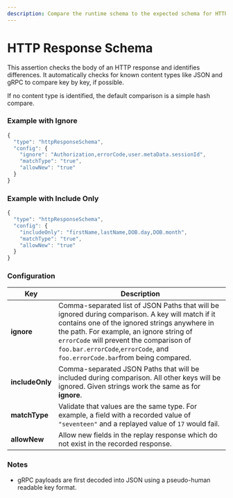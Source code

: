 ```yaml
---
description: Compare the runtime schema to the expected schema for HTTP response body.
---
```


# HTTP Response Schema

This assertion checks the body of an HTTP response and identifies differences. It automatically checks for known content types like JSON and gRPC to compare key by key, if possible.

If no content type is identified, the default comparison is a simple hash compare.

### Example with Ignore <a href="#example" id="example"></a>

```javascript
{
  "type": "httpResponseSchema",
  "config": {
    "ignore": "Authorization,errorCode,user.metaData.sessionId",
    "matchType": "true",
    "allowNew": "true"
  }
}
```

### Example with Include Only <a href="#configuration" id="configuration"></a>

```javascript
{
  "type": "httpResponseSchema",
  "config": {
    "includeOnly": "firstName,lastName,DOB.day,DOB.month",
    "matchType": "true",
    "allowNew": "true"
  }
}
```

### Configuration <a href="#configuration" id="configuration"></a>

| Key             | Description                                                                                                                                                                                                                                                                                                             |
| --------------- | ----------------------------------------------------------------------------------------------------------------------------------------------------------------------------------------------------------------------------------------------------------------------------------------------------------------------- |
| **ignore**      | Comma-separated list of JSON Paths that will be ignored during comparison.  A key will match if it contains one of the ignored strings anywhere in the path. For example, an ignore string of `errorCode` will prevent the comparison of `foo.bar.errorCode`,`errorCode`, and `foo.errorCode.bar`from being compared.   |
| **includeOnly** | Comma-separated JSON Paths that will be included during comparison.  All other keys will be ignored. Given strings work the same as for **ignore**.                                                                                                                                                                     |
| **matchType**   | Validate that values are the same type.  For example, a field with a recorded value of `"seventeen"` and a replayed value of `17` would fail.                                                                                                                                                                           |
| **allowNew**    | Allow new fields in the replay response which do not exist in the recorded response.                                                                                                                                                                                                                                    |

### Notes <a href="#notes" id="notes"></a>

* gRPC payloads are first decoded into JSON using a pseudo-human readable key format.
